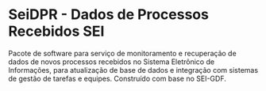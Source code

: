 # SeiDPR - Dados de Processos Recebidos SEI
Pacote de software para serviço de monitoramento e recuperação de dados de novos processos recebidos no Sistema Eletrônico de Informações, para atualização de base de dados e integração com sistemas de gestão de tarefas e equipes. Construído com base no SEI-GDF.
